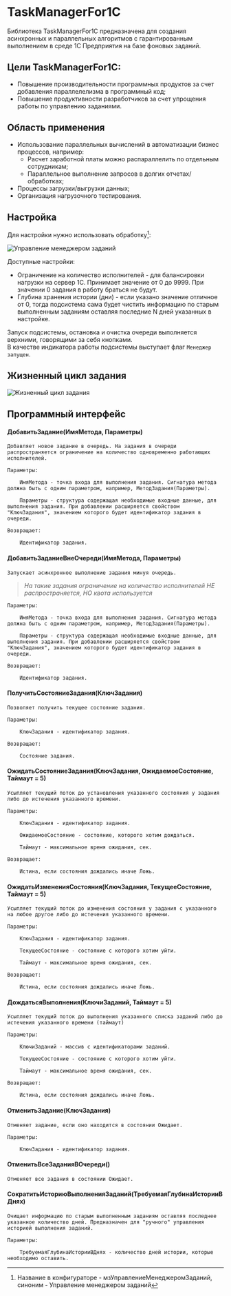 # TaskManagerFor1C

Библиотека TaskManagerFor1C предназначена для создания асинхронных и параллельных алгоритмов с гарантированным выполнением в среде 1С Предприятия на базе фоновых заданий.

## Цели TaskManagerFor1C:

- Повышение производительности программных продуктов за счет добавления параллелелизма в программный код;
- Повышение продуктивности разработчиков за счет упрощения работы по управлению заданиями.

## Область применения

- Использование параллельных вычислений в автоматизации бизнес процессов, например:
	- Расчет заработной платы можно распараллелить по отдельным сотрудникам;
	- Параллельное выполнение запросов в долгих отчетах/обработках;
- Процессы загрузки/выгрузки данных;
- Организация нагрузочного тестирования.

## Настройка

Для настройки нужно использовать обработку[^Имя обработки]:
[^Имя обработки]: Название в конфигураторе - мзУправлениеМенеджеромЗаданий, синоним - Управление менеджером заданий

![Управление менеджером заданий](http://habrastorage.org/files/5d3/c22/ba9/5d3c22ba93ac40dba8096b5689850cfe.JPG "Настройки менеджера заданий")

Доступные настройки:

- Ограничение на количество исполнителей - для балансировки нагрузки на сервер 1С. Принимает значение от 0 до 9999. При значении 0 задания в работу браться не будут.
- Глубина хранения истории (дни) - если указано значение отличное от 0, тогда подсистема сама будет чистить информацию по старым выполненным заданиям оставляя последние N дней указанных в настройке.

Запуск подсистемы, остановка и очистка очереди выполняется верхними, говорящими за себя кнопками.  
В качестве индикатора работы подсистемы выступает флаг `Менеджер запущен`.

## Жизненный цикл задания

![Жизненный цикл задания](http://habrastorage.org/files/e6d/5cd/332/e6d5cd3327874df8a41402d446c5fa70.jpg)

## Программный интерфейс

#### ДобавитьЗадание(ИмяМетода, Параметры)

    Добавляет новое задание в очередь. На задания в очереди распространяется ограничение на количество одновременно работающих исполнителей.
     
    Параметры:
    
		ИмяМетода - точка входа для выполнения задания. Сигнатура метода должна быть с одним параметром, например, МетодЗадания(Параметры).
		
		Параметры - структура содержащая необходимые входные данные, для выполнения задания. При добавлении расширяется свойством "КлючЗадания", значением которого будет идентификатор задания в очереди.
	
	Возвращает:
	
		Идентификатор задания.

#### ДобавитьЗаданиеВнеОчереди(ИмяМетода, Параметры)

	Запускает асинхронное выполнение задания минуя очередь.
	
>*На такие задания ограничение на количество исполнителей НЕ распространяется, НО квота используется*

	Параметры:
    
		ИмяМетода - точка входа для выполнения задания. Сигнатура метода должна быть с одним параметром, например, МетодЗадания(Параметры).
		
		Параметры - структура содержащая необходимые входные данные, для выполнения задания. При добавлении расширяется свойством "КлючЗадания", значением которого будет идентификатор задания в очереди.
	
	Возвращает:
	
		Идентификатор задания.

#### ПолучитьСостояниеЗадания(КлючЗадания)

	Позволяет получить текущее состояние задания.
	
	Параметры:
	
		КлючЗадания - идентификатор задания.
	
	Возвращает:
	
		Состояние задания.

#### ОжидатьСостояниеЗадания(КлючЗадания, ОжидаемоеСостояние, Таймаут = 5)

	Усыпляет текущий поток до установления указанного состояния у задания либо до истечения указанного времени.
	
	Параметры:
	
		КлючЗадания - идентификатор задания.
	
		ОжидаемоеСостояние - состояние, которого хотим дождаться.
		
		Таймаут - максимальное время ожидания, сек.
	
	Возвращает:
	
		Истина, если состояния дождались иначе Ложь.

#### ОжидатьИзмененияСостояния(КлючЗадания, ТекущееСостояние, Таймаут = 5)

	Усыпляет текущий поток до изменения состояния у задания с указанного на любое другое либо до истечения указанного времени.
	
	Параметры:
	
		КлючЗадания - идентификатор задания.
	
		ТекущееСостояние - состояние с которого хотим уйти.
		
		Таймаут - максимальное время ожидания, сек.
	
	Возвращает:
	
		Истина, если состояния дождались иначе Ложь.

#### ДождатьсяВыполнения(КлючиЗаданий, Таймаут = 5)

	Усыпляет текущий поток до выполнения указанного списка заданий либо до истечения указанного времени (таймаут)
	
	Параметры:
	
		КлючиЗаданий - массив с идентификаторами заданий.
	
		ТекущееСостояние - состояние с которого хотим уйти.
		
		Таймаут - максимальное время ожидания, сек.
	
	Возвращает:
	
		Истина, если состояния дождались иначе Ложь.

#### ОтменитьЗадание(КлючЗадания)

	Отменяет задание, если оно находится в состоянии Ожидает.
	
	Параметры:
	
		КлючЗадания - идентификатор задания.

#### ОтменитьВсеЗаданияВОчереди()

	Отменяет все задания в состоянии Ожидает.

#### СократитьИсториюВыполненияЗаданий(ТребуемаяГлубинаИсторииВДнях)

	Очищает информацию по старым выполненным заданиям оставляя последнее указанное количество дней. Предназначен для "ручного" управления историей выполнения заданий.
	
	Параметры:
	
		ТребуемаяГлубинаИсторииВДнях - количество дней истории, которые необходимо оставить.